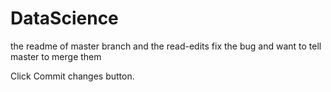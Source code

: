 # DataScience
the readme of master branch and the read-edits fix the bug and want to tell master to merge them

Click Commit changes button.
